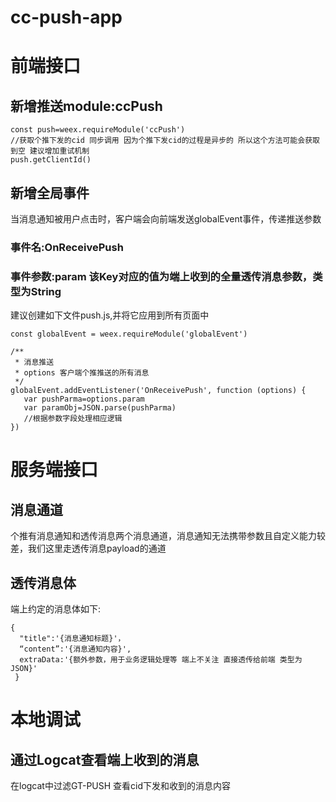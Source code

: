 # cc-push-app
# 前端接口 
## 新增推送module:ccPush
```
const push=weex.requireModule('ccPush')
//获取个推下发的cid 同步调用 因为个推下发cid的过程是异步的 所以这个方法可能会获取到空 建议增加重试机制
push.getClientId()
```
## 新增全局事件
当消息通知被用户点击时，客户端会向前端发送globalEvent事件，传递推送参数
### 事件名:OnReceivePush
### 事件参数:param 该Key对应的值为端上收到的全量透传消息参数，类型为String
建议创建如下文件push.js,并将它应用到所有页面中
```
const globalEvent = weex.requireModule('globalEvent')

/**
 * 消息推送
 * options 客户端个推推送的所有消息
 */
globalEvent.addEventListener('OnReceivePush', function (options) {
   var pushParma=options.param
   var paramObj=JSON.parse(pushParma)
   //根据参数字段处理相应逻辑
})

```
# 服务端接口
## 消息通道
个推有消息通知和透传消息两个消息通道，消息通知无法携带参数且自定义能力较差，我们这里走透传消息payload的通道
## 透传消息体
端上约定的消息体如下:
```
{
  "title":'{消息通知标题}'，
  “content”:'{消息通知内容}',
  extraData:'{额外参数，用于业务逻辑处理等 端上不关注 直接透传给前端 类型为JSON}'
 }
```

# 本地调试
## 通过Logcat查看端上收到的消息
在logcat中过滤GT-PUSH 查看cid下发和收到的消息内容

